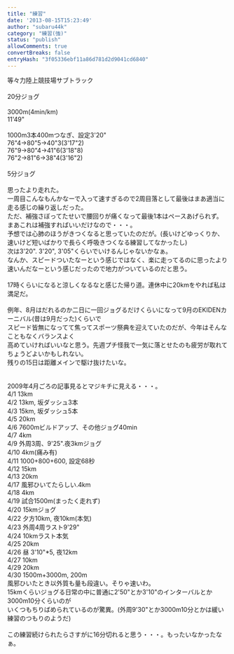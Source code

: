 ```yaml
---
title: "練習"
date: '2013-08-15T15:23:49'
author: "subaru44k"
category: "練習(強)"
status: "publish"
allowComments: true
convertBreaks: false
entryHash: "3f05336ebf11a86d781d2d9041cd6840"
---
```

等々力陸上競技場サブトラック<br>
<br>
20分ジョグ<br>
<br>
3000m(4min/km)<br>
11'49"<br>
<br>
1000m3本400mつなぎ、設定3'20"<br>
76"4→80"5→40"3(3'17"2)<br>
76"9→80"4→41"6(3'18"8)<br>
76"2→81"6→38"4(3'16"2)<br>
<br>
5分ジョグ<br>
<br>
思ったより走れた。<br>
一周目こんなもんかなーで入って速すぎるので2周目落として最後はまあ適当に走る感じの繰り返しだった。<br>
ただ、補強さぼってたせいで腰回りが痛くなって最後1本はペースあげられず。まあこれは補強すればいいだけなので・・・。<br>
予想では心肺のほうがきつくなると思っていたのだが。(長いけどゆっくりか、速いけど短いばかりで長らく呼吸きつくなる練習してなかったし)<br>
次は3'20". 3'20", 3'05"くらいでいけるんじゃないかなぁ。<br>
なんか、スピードついたなーという感じではなく、楽に走ってるのに思ったより速いんだなーという感じだったので地力がついているのだと思う。<br>
<br>
17時くらいになると涼しくなるなと感じた帰り道。連休中に20kmをやれば私は満足だ。<br>
<br>
例年、8月はだれるのか二日に一回ジョグるだけくらいになって9月のEKIDENカーニバル(昔は9月だった)くらいで<br>
スピード皆無になってて焦ってスポーツ祭典を迎えていたのだが、今年はそんなこともなくバランスよく<br>
高めていければいいなと思う。先週プチ怪我で一気に落とせたのも疲労が取れてちょうどよいかもしれない。<br>
残りの15日は距離メインで駆け抜けたいな。<br>
<br>
<br>
2009年4月ごろの記事見るとマジキチに見える・・・。<br>
4/1  13km<br>
4/2  13km, 坂ダッシュ3本<br>
4/3  15km, 坂ダッシュ5本<br>
4/5  20km<br>
4/6  7600mビルドアップ、その他ジョグ40min<br>
4/7  4km<br>
4/9  外周3周、9'25".夜3kmジョグ<br>
4/10 4km(痛み有)<br>
4/11 1000+800+600, 設定68秒<br>
4/12 15km<br>
4/13 20km<br>
4/17 風邪ひいてたらしい.4km<br>
4/18 4km<br>
4/19 試合1500m(まったく走れず)<br>
4/20 15kmジョグ<br>
4/22 夕方10km, 夜10km(本気)<br>
4/23 外周4周ラスト9'29"<br>
4/24 10kmラスト本気<br>
4/25 20km<br>
4/26 昼 3'10"*5, 夜12km<br>
4/27 10km<br>
4/29 20km<br>
4/30 1500m+3000m, 200m<br>
風邪ひいたとき以外質も量も段違い。そりゃ速いわ。<br>
15kmくらいジョグる日常の中に普通に2'50"とか3'10"のインターバルとか3000m10分くらいのが<br>
いくつもちりばめられているのが驚異。(外周9'30"とか3000m10分とかは緩い練習のつもりのようだ)<br>
<br>
この練習続けられたらさすがに16分切れると思う・・・。もったいなかったなぁ。
